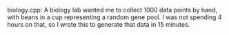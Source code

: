 biology.cpp:
  A biology lab wanted me to collect 1000 data points by hand, with beans in a cup representing a random gene pool.
  I was not spending 4 hours on that, so I wrote this to generate that data in 15 minutes.
